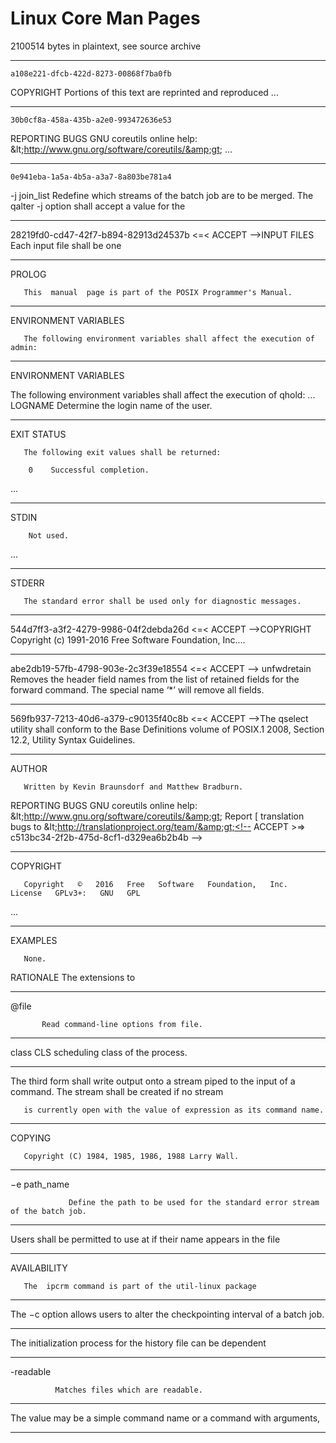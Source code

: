 Linux Core Man Pages
====================

2100514 bytes in plaintext, see source archive

---

    a108e221-dfcb-422d-8273-00868f7ba0fb

COPYRIGHT Portions  of  this  text are reprinted and reproduced ...

---

    30b0cf8a-458a-435b-a2e0-993472636e53

REPORTING BUGS GNU coreutils online help: &amp;lt;http://www.gnu.org/software/coreutils/&amp;gt; ...

---

    0e941eba-1a5a-4b5a-a3a7-8a803be781a4

-j join_list Redefine  which  streams  of  the batch job are to be merged. The qalter -j option shall accept a value for the

---

28219fd0-cd47-42f7-b894-82913d24537b <=< ACCEPT -->INPUT FILES
       Each  input file shall be one 

---

<!-- ad5e83de-81c0-437f-a6da-b16aeeb2ab52 <=< ACCEPT -->PROLOG
       This  manual  page is part of the POSIX Programmer's Manual.

---

<!-- 58367c2b-84ba-4ef3-a97b-4ccf4b2adea9 <=< ACCEPT -->ENVIRONMENT VARIABLES
       The following environment variables shall affect the execution of admin:

---

<!-- 58367c2b-84ba-4ef3-a97b-4ccf4b2adea9 <=< ACCEPT -->ENVIRONMENT VARIABLES

The following environment variables shall affect the execution of qhold:
...
LOGNAME   Determine the login name of the user.

---

<!-- a42f9355-e63b-4205-ac0b-0b19b24faf9d <=< ACCEPT -->EXIT STATUS
       The following exit values shall be returned:

        0    Successful completion.
...

---

<!-- fe96d119-27ce-4a62-99a9-ff5840fe1a84 <=< ACCEPT -->STDIN
        Not used.
...

---

<!-- 69b9765f-24ad-418f-ace0-31173ecdcdfd <=< ACCEPT -->STDERR
       The standard error shall be used only for diagnostic messages.

---

544d7ff3-a3f2-4279-9986-04f2debda26d <=< ACCEPT -->COPYRIGHT
        Copyright (c) 1991-2016 Free Software Foundation, Inc....

---

abe2db19-57fb-4798-903e-2c3f39e18554 <=< ACCEPT -->     unfwdretain
              Removes the header field names from the list of retained fields for the forward command.  The special name ‘*’
              will remove all fields.

---

569fb937-7213-40d6-a379-c90135f40c8b <=< ACCEPT -->The  qselect  utility  shall  conform to the Base Definitions volume of POSIX.1 2008, Section 12.2, Utility Syntax Guidelines.<!-- ACCEPT >=> 569fb937-7213-40d6-a379-c90135f40c8b -->

---

<!-- c513bc34-2f2b-475d-8cf1-d329ea6b2b4b <=< ACCEPT -->AUTHOR
       Written by Kevin Braunsdorf and Matthew Bradburn.

REPORTING BUGS
       GNU coreutils online help: &amp;lt;http://www.gnu.org/software/coreutils/&amp;gt;
       Report [ translation bugs to &amp;lt;http://translationproject.org/team/&amp;gt;<!-- ACCEPT >=> c513bc34-2f2b-475d-8cf1-d329ea6b2b4b -->

---

<!-- 6d11e7c3-8cce-4efb-857d-3586edc62088 <=< ACCEPT -->COPYRIGHT
       Copyright   ©   2016   Free   Software   Foundation,   Inc.    License   GPLv3+:   GNU   GPL

...

---

<!-- 807a3da9-433a-49d1-8bd6-a36ad1587262 <=< ACCEPT -->EXAMPLES
       None.

RATIONALE
       The  extensions  to

---


<!-- 2ea27dfd-7fa3-4495-92bd-e38a71a7bead <=< ACCEPT -->       @file
           Read command-line options from file.


---

<!-- 2ccf1bb3-0f86-418a-966b-eb7b9ec36d86 <=< ACCEPT -->       class       CLS       scheduling class of the process. 

---

<!-- e3a247bc-6ddd-4e9a-be92-a4b70a1d0aad <=< ACCEPT -->       The third form shall write output onto a stream piped to the input of a command. The stream shall be created if no stream
       is currently open with the value of expression as its command name.

---

<!-- 3c01cbc4-c9ad-4663-b92e-e905e3d9e4e5 <=< ACCEPT -->COPYING
       Copyright (C) 1984, 1985, 1986, 1988 Larry Wall.

---

<!-- bc4430eb-05c9-45ef-9ca4-962d2a9e19b5 <=< ACCEPT -->       −e path_name
                 Define the path to be used for the standard error stream of the batch job.

---

<!-- 78dff809-38f3-4a82-8467-cacb2657b443 <=< ACCEPT -->       Users  shall  be  permitted  to  use at if their name appears in the file

---

<!-- 9bb4bd49-308a-46f3-9482-2650cecdb8e7 <=< ACCEPT -->AVAILABILITY
       The  ipcrm command is part of the util-linux package

---

<!-- 8bfc654a-34b8-45df-92b7-77763e59a308 <=< ACCEPT -->       The  −c  option  allows  users  to  alter the checkpointing interval of a batch job.

---

<!-- eb8590b8-38e3-47ba-ae58-bcabb6e7d33f <=< ACCEPT -->       The  initialization  process for the history file can be dependent

---

<!-- 8eb14179-8c68-493f-b0e7-cc3b1f4596db <=< ACCEPT -->       -readable
              Matches files which are readable.

---

<!-- 450db201-10a5-4c70-8648-3d6f79786a4b <=< ACCEPT -->              The value may be a simple command name or a command with arguments,

---
